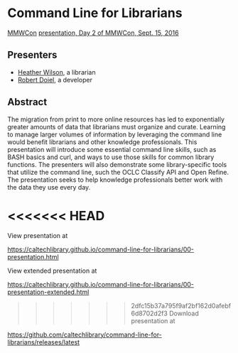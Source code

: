 # Command Line for Librarians

[MMWCon](https://mmwcon.org/) [presentation, Day 2 of MMWCon, Sept. 15, 2016](https://mmwcon.org/sessions/21)

## Presenters

+ [Heather Wilson](https://twitter.com/authcontroller), a librarian
+ [Robert Doiel](https://rsdoiel.github.io), a developer

## Abstract

The migration from print to more online resources has led to exponentially greater amounts of data that librarians must organize and curate. Learning to manage larger volumes of information by leveraging the command line would benefit librarians and other knowledge professionals. This presentation will introduce some essential command line skills, such as BASH basics and curl, and ways to use those skills for common library functions. The presenters will also demonstrate some library-specific tools that utilize the command line, such the OCLC Classify API and Open Refine. The presentation seeks to help knowledge professionals better work with the data they use every day. 

<<<<<<< HEAD
=======
View presentation at

https://caltechlibrary.github.io/command-line-for-librarians/00-presentation.html

View extended presentation at

https://caltechlibrary.github.io/command-line-for-librarians/00-presentation-extended.html

>>>>>>> 2dfc15b37a795f9af2bf162d0afebf6d8702d2f3
Download presentation at 

https://github.com/caltechlibrary/command-line-for-librarians/releases/latest

